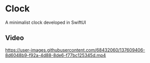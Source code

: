 # Clock
A minimalist clock developed in SwiftUI

## Video



https://user-images.githubusercontent.com/68432060/137609406-8d6048b9-f92a-4d88-8de6-f77bc125345d.mp4

